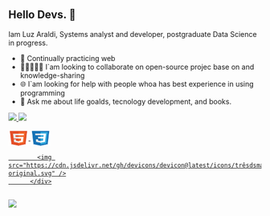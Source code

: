 ## Hello Devs. 👋
Iam Luz Araldi, Systems analyst and developer, postgraduate Data Science in progress.

- 🔭 Continually practicing web
- 🧑🏾‍🤝‍🧑🏿 I`am looking to collaborate on open-source projec base on and knowledge-sharing 
- 🌐 I`am looking for help with people whoa has best experience in using programming
- 💬 Ask me about life goalds, tecnology development, and books.

<div>
  <a href="https://github.com/luzgiomar">
  <img height="180em" src="https://github-readme-stats.vercel.app/api?username=luzgiomar&show_icons=true&theme=dracula&include_all_commits=true&count_private=true"/>
  <img height="180em" src="https://github-readme-stats.vercel.app/api/top-langs/?username=luzgiomar&layout=compact&langs_count=7&theme=dracula"/>
</div> 

<div style="display: inline_block"><br>

  <div>

  <img align="center" alt="Luz-HTML" height="30" width="40" src="https://raw.githubusercontent.com/devicons/devicon/master/icons/html5/html5-original.svg">
  <img align="center" alt="Luz-CSS" height="30" width="40" src="https://raw.githubusercontent.com/devicons/devicon/master/icons/css3/css3-original.svg">

            <img src="https://cdn.jsdelivr.net/gh/devicons/devicon@latest/icons/trêsdsmax/trêsdsmax-original.svg" />
          </div>

 ##
 
 <div>

  <a href = "mailto:coachingluz@gmail.com"><img src="https://img.shields.io/badge/-Gmail-%23333?style=for-the-badge&logo=gmail&logoColor=white" target="_blank"></a>
 
 </div>
